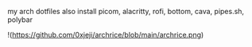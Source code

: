 my arch dotfiles
also install picom, alacritty, rofi, bottom, cava, pipes.sh, polybar

!(https://github.com/0xjeji/archrice/blob/main/archrice.png)
